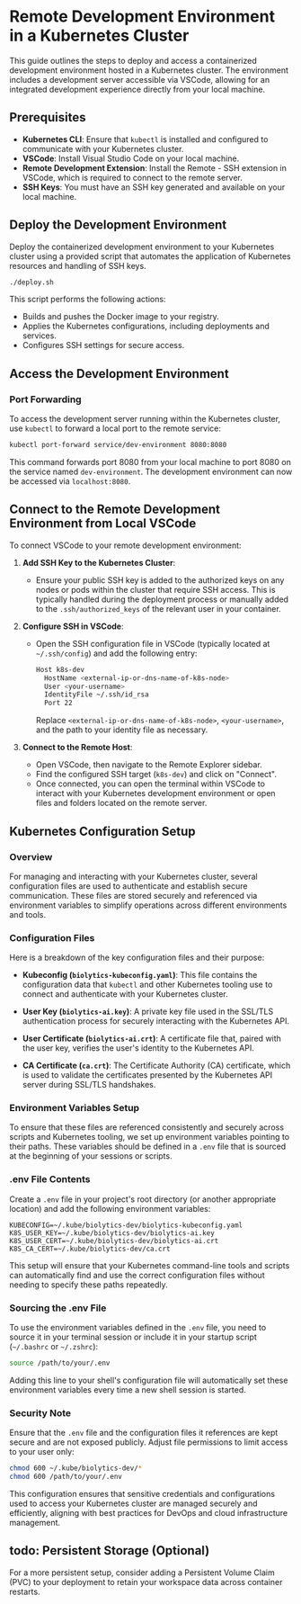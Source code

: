 # Remote Development Environment in a Kubernetes Cluster

This guide outlines the steps to deploy and access a containerized development environment hosted in a Kubernetes cluster. The environment includes a development server accessible via VSCode, allowing for an integrated development experience directly from your local machine.

## Prerequisites

- **Kubernetes CLI**: Ensure that `kubectl` is installed and configured to communicate with your Kubernetes cluster.
- **VSCode**: Install Visual Studio Code on your local machine.
- **Remote Development Extension**: Install the Remote - SSH extension in VSCode, which is required to connect to the remote server.
- **SSH Keys**: You must have an SSH key generated and available on your local machine.

## Deploy the Development Environment

Deploy the containerized development environment to your Kubernetes cluster using a provided script that automates the application of Kubernetes resources and handling of SSH keys.

```bash
./deploy.sh
```

This script performs the following actions:

- Builds and pushes the Docker image to your registry.
- Applies the Kubernetes configurations, including deployments and services.
- Configures SSH settings for secure access.

## Access the Development Environment

### Port Forwarding

To access the development server running within the Kubernetes cluster, use `kubectl` to forward a local port to the remote service:

```bash
kubectl port-forward service/dev-environment 8080:8080
```

This command forwards port 8080 from your local machine to port 8080 on the service named `dev-environment`. The development environment can now be accessed via `localhost:8080`.

## Connect to the Remote Development Environment from Local VSCode

To connect VSCode to your remote development environment:

1. **Add SSH Key to the Kubernetes Cluster**:
   - Ensure your public SSH key is added to the authorized keys on any nodes or pods within the cluster that require SSH access. This is typically handled during the deployment process or manually added to the `.ssh/authorized_keys` of the relevant user in your container.

2. **Configure SSH in VSCode**:
   - Open the SSH configuration file in VSCode (typically located at `~/.ssh/config`) and add the following entry:

     ```bash
     Host k8s-dev
       HostName <external-ip-or-dns-name-of-k8s-node>
       User <your-username>
       IdentityFile ~/.ssh/id_rsa
       Port 22
     ```

     Replace `<external-ip-or-dns-name-of-k8s-node>`, `<your-username>`, and the path to your identity file as necessary.

3. **Connect to the Remote Host**:
   - Open VSCode, then navigate to the Remote Explorer sidebar.
   - Find the configured SSH target (`k8s-dev`) and click on "Connect".
   - Once connected, you can open the terminal within VSCode to interact with your Kubernetes development environment or open files and folders located on the remote server.

## Kubernetes Configuration Setup

### Overview

For managing and interacting with your Kubernetes cluster, several configuration files are used to authenticate and establish secure communication. These files are stored securely and referenced via environment variables to simplify operations across different environments and tools.

### Configuration Files

Here is a breakdown of the key configuration files and their purpose:

- **Kubeconfig (`biolytics-kubeconfig.yaml`)**: This file contains the configuration data that `kubectl` and other Kubernetes tooling use to connect and authenticate with your Kubernetes cluster.
  
- **User Key (`biolytics-ai.key`)**: A private key file used in the SSL/TLS authentication process for securely interacting with the Kubernetes API.
  
- **User Certificate (`biolytics-ai.crt`)**: A certificate file that, paired with the user key, verifies the user's identity to the Kubernetes API.
  
- **CA Certificate (`ca.crt`)**: The Certificate Authority (CA) certificate, which is used to validate the certificates presented by the Kubernetes API server during SSL/TLS handshakes.

### Environment Variables Setup

To ensure that these files are referenced consistently and securely across scripts and Kubernetes tooling, we set up environment variables pointing to their paths. These variables should be defined in a `.env` file that is sourced at the beginning of your sessions or scripts.

### .env File Contents

Create a `.env` file in your project's root directory (or another appropriate location) and add the following environment variables:

```plaintext
KUBECONFIG=~/.kube/biolytics-dev/biolytics-kubeconfig.yaml
K8S_USER_KEY=~/.kube/biolytics-dev/biolytics-ai.key
K8S_USER_CERT=~/.kube/biolytics-dev/biolytics-ai.crt
K8S_CA_CERT=~/.kube/biolytics-dev/ca.crt
```

This setup will ensure that your Kubernetes command-line tools and scripts can automatically find and use the correct configuration files without needing to specify these paths repeatedly.

### Sourcing the .env File

To use the environment variables defined in the `.env` file, you need to source it in your terminal session or include it in your startup script (`~/.bashrc` or `~/.zshrc`):

```bash
source /path/to/your/.env
```

Adding this line to your shell's configuration file will automatically set these environment variables every time a new shell session is started.

### Security Note

Ensure that the `.env` file and the configuration files it references are kept secure and are not exposed publicly. Adjust file permissions to limit access to your user only:

```bash
chmod 600 ~/.kube/biolytics-dev/*
chmod 600 /path/to/your/.env
```

This configuration ensures that sensitive credentials and configurations used to access your Kubernetes cluster are managed securely and efficiently, aligning with best practices for DevOps and cloud infrastructure management.

## todo: Persistent Storage (Optional)

For a more persistent setup, consider adding a Persistent Volume Claim (PVC) to your deployment to retain your workspace data across container restarts.

